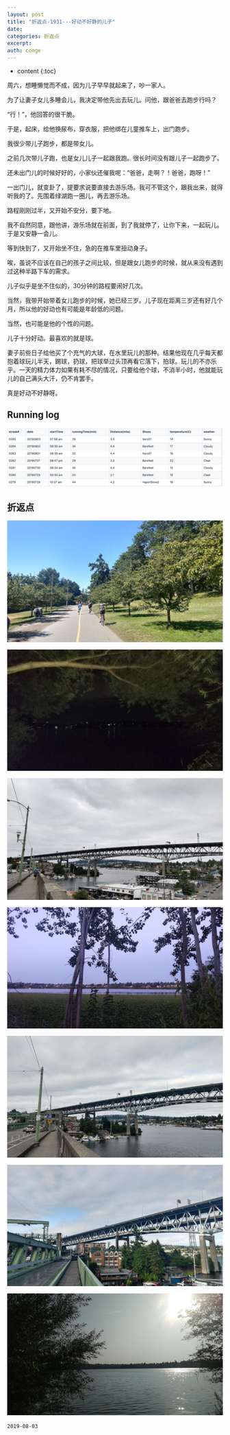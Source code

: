 ```yaml
---
layout: post
title: "折返点-1931---好动不好静的儿子"
date:
categories: 折返点
excerpt:
auth: conge
---
```

* content
{:toc}

周六，想睡懒觉而不成，因为儿子早早就起来了，吵一家人。

为了让妻子女儿多睡会儿，我决定带他先出去玩儿。问他，跟爸爸去跑步行吗？

“行！”，他回答的很干脆。

于是，起床，给他换尿布，穿衣服，把他绑在儿童推车上，出门跑步。

我很少带儿子跑步，都是带女儿。

之前几次带儿子跑，也是女儿儿子一起跟我跑。很长时间没有跟儿子一起跑步了。

还未出门儿的时候好好的，小家伙还催我呢：“爸爸，走啊？！爸爸，跑呀！”

一出门儿，就变卦了，提要求说要直接去游乐场。我可不管这个，跟我出来，就得听我的了。先围着绿湖跑一圈儿，再去游乐场。

路程刚刚过半，又开始不安分，要下地。

我不自然同意，跟他讲，游乐场就在前面，到了我就停了，让你下来，一起玩儿。于是又安静一会儿。

等到快到了，又开始坐不住，急的在推车里扭动身子。

唉，虽说不应该在自己的孩子之间比较，但是跟女儿跑步的时候，就从来没有遇到过这种半路下车的需求。

儿子似乎是坐不住似的，30分钟的路程要闹好几次。

当然，我带开始带着女儿跑步的时候，她已经三岁。儿子现在距离三岁还有好几个月，所以他的好动也有可能是年龄低的问题。

当然，也可能是他的个性的问题。

儿子十分好动。最喜欢的就是球。

妻子前些日子给他买了个充气的大球，在水里玩儿的那种。结果他现在几乎每天都抱着球玩儿半天，踢球，扔球，把球举过头顶再看它落下，拍球。玩儿的不亦乐乎。一天的精力体力如果有耗不尽的情况，只要给他个球，不消半小时，他就能玩儿的自己满头大汗，仍不肯罢手。

真是好动不好静呀。

## Running log
![ ](/assets/images/折返点/118382-fbdbd7d2b6f5923e.png)

## 折返点
![20190728.jpg](/assets/images/折返点/118382-037f2c8df0f6cd87.jpg)

![20190729.jpg](/assets/images/折返点/118382-53c65285b8cbd7be.jpg)

![20190730.jpg](/assets/images/折返点/118382-becbf981b045ea3c.jpg)

![20190731.jpg](/assets/images/折返点/118382-e113729521c28ec6.jpg)

![20190801.jpg](/assets/images/折返点/118382-0f5a32eb01591bc2.jpg)

![20190802.jpg](/assets/images/折返点/118382-a886c3499ec20931.jpg)

![20190803.jpg](/assets/images/折返点/118382-3c4ce0de5f636df5.jpg)

```
2019-08-03
```
